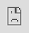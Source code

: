 ```yaml
---
layout: post
title: "Grand Canyon Road Trip"
permalink: canyon
---
```


#### I went on a road trip a few weeks ago. Here’s the three videos I made during that trip.

---- 

<div class="video">
  <iframe src="https://streamable.com/e/8h4kii" frameborder="0" width="100%" height="100%" allowfullscreen style="width:100%;height:100%;position:absolute;left:0px;top:0px;overflow:hidden;"></iframe>
</div>

---- 

<div class="video">
  <iframe src="https://streamable.com/e/g9455q" frameborder="0" width="100%" height="100%" allowfullscreen style="width:100%;height:100%;position:absolute;left:0px;top:0px;overflow:hidden;"></iframe>
</div>

---- 

<div class="video">
  <iframe src="https://streamable.com/e/0pqs0q" frameborder="0" width="100%" height="100%" allowfullscreen style="width:100%;height:100%;position:absolute;left:0px;top:0px;overflow:hidden;"></iframe>
</div>

